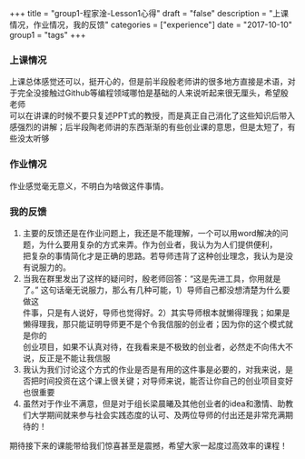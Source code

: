 +++
title = "group1-程家淦-Lesson1心得"
draft = "false"
description = "上课情况，作业情况，我的反馈"
categories = ["experience"]
date = "2017-10-10"
group1 = "tags"
+++

### 上课情况
上课总体感觉还可以，挺开心的，但是前半段殷老师讲的很多地方直接是术语，对于完全没接触过Github等编程领域哪怕是基础的人来说听起来很无厘头，希望殷老师 <br/>
可以在讲课的时候不要只复述PPT式的教授，而是真正自己消化了这些知识后带入感强烈的讲解；后半段陶老师讲的东西渐渐的有些创业课的意思，但是太短了，有些没太听够

### 作业情况

作业感觉毫无意义，不明白为啥做这件事情。


### 我的反馈
1. 主要的反馈还是在作业问题上，我还是不能理解，一个可以用word解决的问题，为什么要用复杂的方式来弄。作为创业者，我认为为人们提供便利， <br/>
把复杂的事情简化才是正确的思路。若导师违背了这种创业理念，我认为是没有说服力的。 <br/>
2. 当我在群里发出了这样的疑问时，殷老师回答：“这是先进工具，你用就是了。” 这句话毫无说服力，那么有几种可能，1）导师自己都没想清楚为什么要做这 <br/>
件事，只是有人说好，导师也觉得好。2）其实导师根本就懒得理我；如果是懒得理我，那只能证明导师更不是个令我信服的创业者；因为你的这个模式就是你的 <br/>
创业项目，如果不认真对待，在我看来是不极致的创业者，必然走不向伟大不说，反正是不能让我信服 <br/>
3. 我认为我们讨论这个方式的作业是否是有用的这件事是必要的，对我来说，是否把时间投资在这个课上很关键；对导师来说，能否让你自己的创业项目变好也很重要 <br/>
4. 虽然对于作业不满意，但是对于组长梁晨曦及其他创业者的idea和激情、助教们大学期间就来参与社会实践态度的认可、及两位导师的付出还是非常充满期待的！<br/>

 期待接下来的课能带给我们惊喜甚至是震撼，希望大家一起度过高效率的课程！
